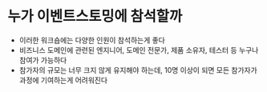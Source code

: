# 누가 이벤트스토밍에 참석할까

- 이러한 워크숍에는 다양한 인원이 참석하는게 좋다
- 비즈니스 도메인에 관련된 엔지니어, 도메인 전문가, 제품 소유자, 테스터 등 누구나 참여가 가능하다
- 참가자의 규모는 너무 크지 않게 유지해야 하는데, 10명 이상이 되면 모든 참가자가 과정에 기여하는게 어려워진다

